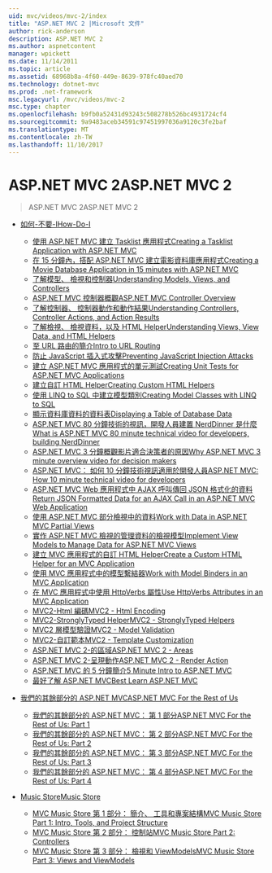 ```yaml
---
uid: mvc/videos/mvc-2/index
title: "ASP.NET MVC 2 |Microsoft 文件"
author: rick-anderson
description: ASP.NET MVC 2
ms.author: aspnetcontent
manager: wpickett
ms.date: 11/14/2011
ms.topic: article
ms.assetid: 68968b8a-4f60-449e-8639-978fc40aed70
ms.technology: dotnet-mvc
ms.prod: .net-framework
msc.legacyurl: /mvc/videos/mvc-2
msc.type: chapter
ms.openlocfilehash: b9fb0a52431d93243c508278b526bc4931724cf4
ms.sourcegitcommit: 9a9483aceb34591c97451997036a9120c3fe2baf
ms.translationtype: MT
ms.contentlocale: zh-TW
ms.lasthandoff: 11/10/2017
---
```

<a name="aspnet-mvc-2"></a><span data-ttu-id="800a4-103">ASP.NET MVC 2</span><span class="sxs-lookup"><span data-stu-id="800a4-103">ASP.NET MVC 2</span></span>
====================
> <span data-ttu-id="800a4-104">ASP.NET MVC 2</span><span class="sxs-lookup"><span data-stu-id="800a4-104">ASP.NET MVC 2</span></span>


- [<span data-ttu-id="800a4-105">如何-不要-I</span><span class="sxs-lookup"><span data-stu-id="800a4-105">How-Do-I</span></span>](how-do-i/index.md)

    - [<span data-ttu-id="800a4-106">使用 ASP.NET MVC 建立 Tasklist 應用程式</span><span class="sxs-lookup"><span data-stu-id="800a4-106">Creating a Tasklist Application with ASP.NET MVC</span></span>](how-do-i/creating-a-tasklist-application-with-aspnet-mvc.md)
    - [<span data-ttu-id="800a4-107">在 15 分鐘內，搭配 ASP.NET MVC 建立電影資料庫應用程式</span><span class="sxs-lookup"><span data-stu-id="800a4-107">Creating a Movie Database Application in 15 minutes with ASP.NET MVC</span></span>](how-do-i/creating-a-movie-database-application-in-15-minutes-with-aspnet-mvc.md)
    - [<span data-ttu-id="800a4-108">了解模型、 檢視和控制器</span><span class="sxs-lookup"><span data-stu-id="800a4-108">Understanding Models, Views, and Controllers</span></span>](how-do-i/understanding-models-views-and-controllers.md)
    - [<span data-ttu-id="800a4-109">ASP.NET MVC 控制器概觀</span><span class="sxs-lookup"><span data-stu-id="800a4-109">ASP.NET MVC Controller Overview</span></span>](how-do-i/aspnet-mvc-controller-overview.md)
    - [<span data-ttu-id="800a4-110">了解控制器、 控制器動作和動作結果</span><span class="sxs-lookup"><span data-stu-id="800a4-110">Understanding Controllers, Controller Actions, and Action Results</span></span>](how-do-i/understanding-controllers-controller-actions-and-action-results.md)
    - [<span data-ttu-id="800a4-111">了解檢視、 檢視資料，以及 HTML Helper</span><span class="sxs-lookup"><span data-stu-id="800a4-111">Understanding Views, View Data, and HTML Helpers</span></span>](how-do-i/understanding-views-view-data-and-html-helpers.md)
    - [<span data-ttu-id="800a4-112">至 URL 路由的簡介</span><span class="sxs-lookup"><span data-stu-id="800a4-112">Intro to URL Routing</span></span>](how-do-i/an-introduction-to-url-routing.md)
    - [<span data-ttu-id="800a4-113">防止 JavaScript 插入式攻擊</span><span class="sxs-lookup"><span data-stu-id="800a4-113">Preventing JavaScript Injection Attacks</span></span>](how-do-i/preventing-javascript-injection-attacks.md)
    - [<span data-ttu-id="800a4-114">建立 ASP.NET MVC 應用程式的單元測試</span><span class="sxs-lookup"><span data-stu-id="800a4-114">Creating Unit Tests for ASP.NET MVC Applications</span></span>](how-do-i/creating-unit-tests-for-aspnet-mvc-applications.md)
    - [<span data-ttu-id="800a4-115">建立自訂 HTML Helper</span><span class="sxs-lookup"><span data-stu-id="800a4-115">Creating Custom HTML Helpers</span></span>](how-do-i/creating-custom-html-helpers.md)
    - [<span data-ttu-id="800a4-116">使用 LINQ to SQL 中建立模型類別</span><span class="sxs-lookup"><span data-stu-id="800a4-116">Creating Model Classes with LINQ to SQL</span></span>](how-do-i/creating-model-classes-with-linq-to-sql.md)
    - [<span data-ttu-id="800a4-117">顯示資料庫資料的資料表</span><span class="sxs-lookup"><span data-stu-id="800a4-117">Displaying a Table of Database Data</span></span>](how-do-i/displaying-a-table-of-database-data.md)
    - [<span data-ttu-id="800a4-118">ASP.NET MVC 80 分鐘技術的視訊，開發人員建置 NerdDinner 是什麼</span><span class="sxs-lookup"><span data-stu-id="800a4-118">What is ASP.NET MVC 80 minute technical video for developers, building NerdDinner</span></span>](how-do-i/what-is-aspnet-mvc-80-minute-technical-video-for-developers-building-nerddinner.md)
    - [<span data-ttu-id="800a4-119">ASP.NET MVC 3 分鐘概觀影片適合決策者的原因</span><span class="sxs-lookup"><span data-stu-id="800a4-119">Why ASP.NET MVC 3 minute overview video for decision makers</span></span>](how-do-i/why-aspnet-mvc-3-minute-overview-video-for-decision-makers.md)
    - [<span data-ttu-id="800a4-120">ASP.NET MVC： 如何 10 分鐘技術視訊適用於開發人員</span><span class="sxs-lookup"><span data-stu-id="800a4-120">ASP.NET MVC: How 10 minute technical video for developers</span></span>](how-do-i/aspnet-mvc-how-10-minute-technical-video-for-developers.md)
    - [<span data-ttu-id="800a4-121">ASP.NET MVC Web 應用程式中 AJAX 呼叫傳回 JSON 格式化的資料</span><span class="sxs-lookup"><span data-stu-id="800a4-121">Return JSON Formatted Data for an AJAX Call in an ASP.NET MVC Web Application</span></span>](how-do-i/how-do-i-return-json-formatted-data-for-an-ajax-call-in-an-aspnet-mvc-web-application.md)
    - [<span data-ttu-id="800a4-122">使用 ASP.NET MVC 部分檢視中的資料</span><span class="sxs-lookup"><span data-stu-id="800a4-122">Work with Data in ASP.NET MVC Partial Views</span></span>](how-do-i/how-do-i-work-with-data-in-aspnet-mvc-partial-views.md)
    - [<span data-ttu-id="800a4-123">實作 ASP.NET MVC 檢視的管理資料的檢視模型</span><span class="sxs-lookup"><span data-stu-id="800a4-123">Implement View Models to Manage Data for ASP.NET MVC Views</span></span>](how-do-i/how-do-i-implement-view-models-to-manage-data-for-aspnet-mvc-views.md)
    - [<span data-ttu-id="800a4-124">建立 MVC 應用程式的自訂 HTML Helper</span><span class="sxs-lookup"><span data-stu-id="800a4-124">Create a Custom HTML Helper for an MVC Application</span></span>](how-do-i/how-do-i-create-a-custom-html-helper-for-an-mvc-application.md)
    - [<span data-ttu-id="800a4-125">使用 MVC 應用程式中的模型繫結器</span><span class="sxs-lookup"><span data-stu-id="800a4-125">Work with Model Binders in an MVC Application</span></span>](how-do-i/how-do-i-work-with-model-binders-in-an-mvc-application.md)
    - [<span data-ttu-id="800a4-126">在 MVC 應用程式中使用 HttpVerbs 屬性</span><span class="sxs-lookup"><span data-stu-id="800a4-126">Use HttpVerbs Attributes in an MVC Application</span></span>](how-do-i/how-do-i-use-httpverbs-attributes-in-an-mvc-application.md)
    - [<span data-ttu-id="800a4-127">MVC2-Html 編碼</span><span class="sxs-lookup"><span data-stu-id="800a4-127">MVC2 - Html Encoding</span></span>](how-do-i/mvc2-html-encoding.md)
    - [<span data-ttu-id="800a4-128">MVC2-StronglyTyped Helper</span><span class="sxs-lookup"><span data-stu-id="800a4-128">MVC2 - StronglyTyped Helpers</span></span>](how-do-i/mvc2-stronglytyped-helpers.md)
    - [<span data-ttu-id="800a4-129">MVC2 層模型驗證</span><span class="sxs-lookup"><span data-stu-id="800a4-129">MVC2 - Model Validation</span></span>](how-do-i/mvc2-model-validation.md)
    - [<span data-ttu-id="800a4-130">MVC2-自訂範本</span><span class="sxs-lookup"><span data-stu-id="800a4-130">MVC2 - Template Customization</span></span>](how-do-i/mvc2-template-customization.md)
    - [<span data-ttu-id="800a4-131">ASP.NET MVC 2-的區域</span><span class="sxs-lookup"><span data-stu-id="800a4-131">ASP.NET MVC 2 - Areas</span></span>](how-do-i/aspnet-mvc-2-areas.md)
    - [<span data-ttu-id="800a4-132">ASP.NET MVC 2-呈現動作</span><span class="sxs-lookup"><span data-stu-id="800a4-132">ASP.NET MVC 2 - Render Action</span></span>](how-do-i/aspnet-mvc-2-render-action.md)
    - [<span data-ttu-id="800a4-133">ASP.NET MVC 的 5 分鐘簡介</span><span class="sxs-lookup"><span data-stu-id="800a4-133">5 Minute Intro to ASP.NET MVC</span></span>](how-do-i/5-minute-introduction-to-aspnet-mvc.md)
    - [<span data-ttu-id="800a4-134">最好了解 ASP.NET MVC</span><span class="sxs-lookup"><span data-stu-id="800a4-134">Best Learn ASP.NET MVC</span></span>](how-do-i/how-to-best-learn-asp-net-mvc.md)
- [<span data-ttu-id="800a4-135">我們的其餘部分的 ASP.NET MVC</span><span class="sxs-lookup"><span data-stu-id="800a4-135">ASP.NET MVC For the Rest of Us</span></span>](aspnet-mvc-for-the-rest-of-us/index.md)

    - [<span data-ttu-id="800a4-136">我們的其餘部分的 ASP.NET MVC： 第 1 部分</span><span class="sxs-lookup"><span data-stu-id="800a4-136">ASP.NET MVC For the Rest of Us: Part 1</span></span>](aspnet-mvc-for-the-rest-of-us/aspnet-mvc-for-the-rest-of-us-part-1.md)
    - [<span data-ttu-id="800a4-137">我們的其餘部分的 ASP.NET MVC： 第 2 部分</span><span class="sxs-lookup"><span data-stu-id="800a4-137">ASP.NET MVC For the Rest of Us: Part 2</span></span>](aspnet-mvc-for-the-rest-of-us/aspnet-mvc-for-the-rest-of-us-part-2.md)
    - [<span data-ttu-id="800a4-138">我們的其餘部分的 ASP.NET MVC： 第 3 部分</span><span class="sxs-lookup"><span data-stu-id="800a4-138">ASP.NET MVC For the Rest of Us: Part 3</span></span>](aspnet-mvc-for-the-rest-of-us/aspnet-mvc-for-the-rest-of-us-part-3.md)
    - [<span data-ttu-id="800a4-139">我們的其餘部分的 ASP.NET MVC： 第 4 部分</span><span class="sxs-lookup"><span data-stu-id="800a4-139">ASP.NET MVC For the Rest of Us: Part 4</span></span>](aspnet-mvc-for-the-rest-of-us/aspnet-mvc-for-the-rest-of-us-part-4.md)
- [<span data-ttu-id="800a4-140">Music Store</span><span class="sxs-lookup"><span data-stu-id="800a4-140">Music Store</span></span>](music-store/index.md)

    - [<span data-ttu-id="800a4-141">MVC Music Store 第 1 部分： 簡介、 工具和專案結構</span><span class="sxs-lookup"><span data-stu-id="800a4-141">MVC Music Store Part 1: Intro, Tools, and Project Structure</span></span>](music-store/mvc-music-store-part-1-intro-tools-and-project-structure.md)
    - [<span data-ttu-id="800a4-142">MVC Music Store 第 2 部分： 控制站</span><span class="sxs-lookup"><span data-stu-id="800a4-142">MVC Music Store Part 2: Controllers</span></span>](music-store/mvc-music-store-part-2-controllers.md)
    - [<span data-ttu-id="800a4-143">MVC Music Store 第 3 部分： 檢視和 ViewModels</span><span class="sxs-lookup"><span data-stu-id="800a4-143">MVC Music Store Part 3: Views and ViewModels</span></span>](music-store/mvc-music-store-part-3-views-and-viewmodels.md)
